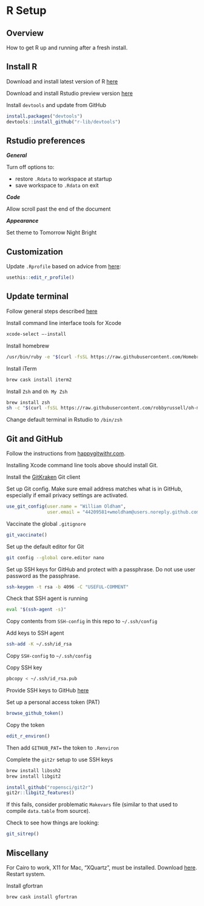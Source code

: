R Setup
================

## Overview

How to get R up and running after a fresh install.

## Install R

Download and install latest version of R
[here](https://cran.r-project.org/)

Download and install Rstudio preview version
[here](https://rstudio.com/products/rstudio/download/preview/)

Install `devtools` and update from GitHub

``` r
install.packages("devtools")
devtools::install_github("r-lib/devtools")
```

## Rstudio preferences

***General***

Turn off options to:

  - restore `.Rdata` to workspace at startup
  - save workspace to `.Rdata` on exit

***Code***

Allow scroll past the end of the document

***Appearance***

Set theme to Tomorrow Night Bright

## Customization

Update `.Rprofile` based on advice from
[here](http://kevinushey.github.io/blog/2015/02/02/rprofile-essentials/):

``` r
usethis::edit_r_profile()
```

## Update terminal

Follow general steps described
[here](https://www.freecodecamp.org/news/how-to-configure-your-macos-terminal-with-zsh-like-a-pro-c0ab3f3c1156/)

Install command line interface tools for Xcode

``` zsh
xcode-select —-install
```

Install homebrew

``` zsh
/usr/bin/ruby -e "$(curl -fsSL https://raw.githubusercontent.com/Homebrew/install/master/install)"
```

Install iTerm

``` zsh
brew cask install iterm2
```

Install `Zsh` and `Oh My Zsh`

``` zsh
brew install zsh
sh -c "$(curl -fsSL https://raw.githubusercontent.com/robbyrussell/oh-my-zsh/master/tools/install.sh)"
```

Change default terminal in Rstudio to `/bin/zsh`

## Git and GitHub

Follow the instructions from
[happygitwithr.com](https://happygitwithr.com/).

Installing Xcode command line tools above should install Git.

Install the [GitKraken](https://www.gitkraken.com/download/mac) Git
client

Set up Git config. Make sure email address matches what is in GitHub,
especially if email privacy settings are activated.

``` r
use_git_config(user.name = "William Oldham", 
               user.email = "44209581+wmoldham@users.noreply.github.com")
```

Vaccinate the global `.gitignore`

``` r
git_vaccinate()
```

Set up the default editor for Git

``` zsh
git config --global core.editor nano 
```

Set up SSH keys for GitHub and protect with a passphrase. Do not use
user password as the passphrase.

``` zsh
ssh-keygen -t rsa -b 4096 -C "USEFUL-COMMENT"
```

Check that SSH agent is running

``` zsh
eval "$(ssh-agent -s)"
```

Copy contents from `SSH-config` in this repo to `~/.ssh/config`

Add keys to SSH agent

``` zsh
ssh-add -K ~/.ssh/id_rsa
```

Copy `SSH-config` to `~/.ssh/config`

Copy SSH key

``` zsh
pbcopy < ~/.ssh/id_rsa.pub
```

Provide SSH keys to GitHub [here](https://github.com/settings/keys)

Set up a personal access token (PAT)

``` r
browse_github_token()
```

Copy the token

``` r
edit_r_environ()
```

Then add `GITHUB_PAT=` the token to `.Renviron`

Complete the `git2r` setup to use SSH keys

``` zsh
brew install libssh2
brew install libgit2
```

``` r
install_github("ropensci/git2r")
git2r::libgit2_features()
```

If this fails, consider problematic `Makevars` file (similar to that
used to compile `data.table` from source).

Check to see how things are looking:

``` r
git_sitrep()
```

## Miscellany

For Cairo to work, X11 for Mac, “XQuartz”, must be installed. Download
[here](https://www.xquartz.org/). Restart system.

Install gfortran

``` zsh
brew cask install gfortran
```
